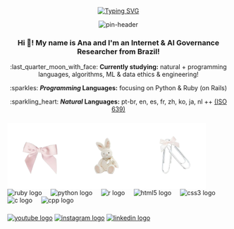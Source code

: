 <div align="center">

<a href="https://git.io/typing-svg"><img src="https://readme-typing-svg.demolab.com?font=Fira+Code&size=25&pause=1000&color=EFEBE2&center=true&random=false&width=500&lines=%E4%BD%A0%E5%A5%BD%E5%90%97+%EF%BC%9F%E6%88%91%E6%98%AF+Ana+Carolina+!+%E2%8B%86%CB%99%E2%9F%A1+%E2%99%A1" alt="Typing SVG" /></a>

<img src="https://media.licdn.com/dms/image/D4D16AQF-JcCtxaF9iQ/profile-displaybackgroundimage-shrink_350_1400/0/1705624294250?e=1710979200&v=beta&t=OmGv4T8COMwClZFKBQHEqFFy7C43bV-6VXlODmL3evk" alt="pin-header"/>

<h3 align="center">Hi 👋! My name is Ana and I'm an Internet & AI Governance Researcher from Brazil!</h3>

<p>:last_quarter_moon_with_face: <b>Currently studying:</b> natural + programming languages, algorithms, ML & data ethics & engineering!</p>
<p>:sparkles: <b><i>Programming</i> Languages:</b> focusing on Python & Ruby (on Rails)</p>
<p>:sparkling_heart: <b><i>Natural</i> Languages:</b> pt-br, en, es, fr, zh, ko, ja, nl ++ <a href="https://en.wikipedia.org/wiki/List_of_ISO_639_language_codes">(ISO 639)</a></p>

###

<img align="left" height="150" src="https://github.com/linasdias/linasdias/blob/main/img/1.png?raw=true"  />

<img align="left" height="150" src="https://github.com/linasdias/linasdias/blob/main/img/2.png?raw=true"  />

<img align="left" height="150" src="https://github.com/linasdias/linasdias/blob/main/img/3.png?raw=true"  />

###

<div align="left">
  <img src="https://cdn.jsdelivr.net/gh/devicons/devicon/icons/ruby/ruby-original.svg" height="30" alt="ruby logo"  />
  <img width="12" />
  <img src="https://cdn.jsdelivr.net/gh/devicons/devicon/icons/python/python-original.svg" height="30" alt="python logo"  />
  <img width="12" />
  <img src="https://cdn.jsdelivr.net/gh/devicons/devicon/icons/r/r-original.svg" height="30" alt="r logo"  />
  <img width="12" />
  <img src="https://cdn.jsdelivr.net/gh/devicons/devicon/icons/html5/html5-original.svg" height="30" alt="html5 logo"  />
  <img width="12" />
  <img src="https://cdn.jsdelivr.net/gh/devicons/devicon/icons/css3/css3-original.svg" height="30" alt="css3 logo"  />
  <img width="12" />
  <img src="https://cdn.jsdelivr.net/gh/devicons/devicon/icons/c/c-original.svg" height="30" alt="c logo"  />
  <img width="12" />
  <img src="https://cdn.jsdelivr.net/gh/devicons/devicon/icons/cplusplus/cplusplus-original.svg" height="30" alt="cpp logo"  />
</div>

###

<div align="left">
  <a href="https://www.youtube.com/channel/UCzdN_GOPp7SFm6Yp7L2qvTg"><img src="https://img.shields.io/static/v1?message=Youtube&logo=youtube&label=&color=FF0000&logoColor=white&labelColor=&style=for-the-badge" height="35" alt="youtube logo"  /></a>
  <a href="https://instagram.com/linasdias"><img src="https://img.shields.io/static/v1?message=Instagram&logo=instagram&label=&color=E4405F&logoColor=white&labelColor=&style=for-the-badge" height="35" alt="instagram logo"  /></a>
  <a href="https://linkedin.com/in/linasdias"><img src="https://img.shields.io/static/v1?message=LinkedIn&logo=linkedin&label=&color=0077B5&logoColor=white&labelColor=&style=for-the-badge" height="35" alt="linkedin logo"  /></a>
</div>

###

<br clear="both">



###
